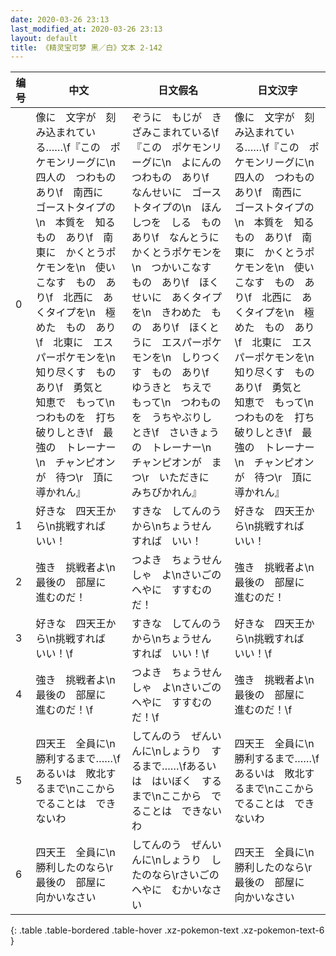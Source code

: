 ```yaml
---
date: 2020-03-26 23:13
last_modified_at: 2020-03-26 23:13
layout: default
title: 《精灵宝可梦 黑／白》文本 2-142
---
```

| 编号 | 中文 | 日文假名 | 日文汉字 |
| ---- | ---- | ---- | --- |
| 0 | 像に　文字が　刻み込まれている……\f『この　ポケモンリーグに\n　四人の　つわもの　あり\f　南西に　ゴーストタイプの\n　本質を　知る　もの　あり\f　南東に　かくとうポケモンを\n　使いこなす　もの　あり\f　北西に　あくタイプを\n　極めた　もの　あり\f　北東に　エスパーポケモンを\n　知り尽くす　もの　あり\f　勇気と　知恵で　もって\n　つわものを　打ち破りしとき\f　最強の　トレーナー\n　チャンピオンが　待つ\r　頂に　導かれん』 | ぞうに　もじが　きざみこまれている\f『この　ポケモンリーグに\n　よにんの　つわもの　あり\f　なんせいに　ゴーストタイプの\n　ほんしつを　しる　もの　あり\f　なんとうに　かくとうポケモンを\n　つかいこなす　もの　あり\f　ほくせいに　あくタイプを\n　きわめた　もの　あり\f　ほくとうに　エスパーポケモンを\n　しりつくす　もの　あり\f　ゆうきと　ちえで　もって\n　つわものを　うちやぶりし　とき\f　さいきょうの　トレーナー\n　チャンピオンが　まつ\r　いただきに　みちびかれん』 | 像に　文字が　刻み込まれている……\f『この　ポケモンリーグに\n　四人の　つわもの　あり\f　南西に　ゴーストタイプの\n　本質を　知る　もの　あり\f　南東に　かくとうポケモンを\n　使いこなす　もの　あり\f　北西に　あくタイプを\n　極めた　もの　あり\f　北東に　エスパーポケモンを\n　知り尽くす　もの　あり\f　勇気と　知恵で　もって\n　つわものを　打ち破りしとき\f　最強の　トレーナー\n　チャンピオンが　待つ\r　頂に　導かれん』 |
| 1 | 好きな　四天王から\n挑戦すれば　いい！ | すきな　してんのう　から\nちょうせん　すれば　いい！ | 好きな　四天王から\n挑戦すれば　いい！ |
| 2 | 強き　挑戦者よ\n最後の　部屋に　進むのだ！ | つよき　ちょうせんしゃ　よ\nさいごの　へやに　すすむのだ！ | 強き　挑戦者よ\n最後の　部屋に　進むのだ！ |
| 3 | 好きな　四天王から\n挑戦すれば　いい！\f | すきな　してんのう　から\nちょうせん　すれば　いい！\f | 好きな　四天王から\n挑戦すれば　いい！\f |
| 4 | 強き　挑戦者よ\n最後の　部屋に　進むのだ！\f | つよき　ちょうせんしゃ　よ\nさいごの　へやに　すすむのだ！\f | 強き　挑戦者よ\n最後の　部屋に　進むのだ！\f |
| 5 | 四天王　全員に\n勝利するまで……\fあるいは　敗北するまで\nここから　でることは　できないわ | してんのう　ぜんいんに\nしょうり　するまで……\fあるいは　はいぼく　するまで\nここから　でることは　できないわ | 四天王　全員に\n勝利するまで……\fあるいは　敗北するまで\nここから　でることは　できないわ |
| 6 | 四天王　全員に\n勝利したのなら\r最後の　部屋に　向かいなさい | してんのう　ぜんいんに\nしょうり　したのなら\rさいごの　へやに　むかいなさい | 四天王　全員に\n勝利したのなら\r最後の　部屋に　向かいなさい |
{: .table .table-bordered .table-hover .xz-pokemon-text .xz-pokemon-text-6 }